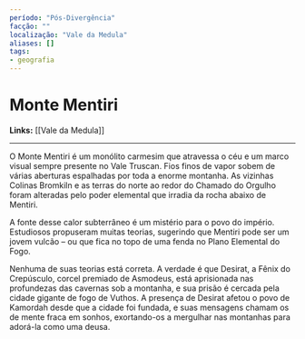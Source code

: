 ```yaml
---
período: "Pós-Divergência"
facção: ""
localização: "Vale da Medula"
aliases: []
tags:
- geografia
---
```


# **Monte Mentiri**

**Links:** [[Vale da Medula]]

---
O Monte Mentiri é um monólito carmesim que atravessa o céu e um marco visual sempre presente no Vale Truscan. Fios finos de vapor sobem de várias aberturas espalhadas por toda a enorme montanha. As vizinhas Colinas Bromkiln e as terras do norte ao redor do Chamado do Orgulho foram alteradas pelo poder elemental que irradia da rocha abaixo de Mentiri.

A fonte desse calor subterrâneo é um mistério para o povo do império. Estudiosos propuseram muitas teorias, sugerindo que Mentiri pode ser um jovem vulcão – ou que fica no topo de uma fenda no Plano Elemental do Fogo.

Nenhuma de suas teorias está correta. A verdade é que Desirat, a Fênix do Crepúsculo, corcel premiado de Asmodeus, está aprisionada nas profundezas das cavernas sob a montanha, e sua prisão é cercada pela cidade gigante de fogo de Vuthos. A presença de Desirat afetou o povo de Kamordah desde que a cidade foi fundada, e suas mensagens chamam os de mente fraca em sonhos, exortando-os a mergulhar nas montanhas para adorá-la como uma deusa.